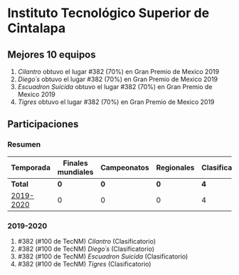 # Instituto Tecnológico Superior de Cintalapa

## Mejores 10 equipos

1. _Cilantro_ obtuvo el lugar #382 (70%) en Gran Premio de Mexico 2019
1. _Diego´s_ obtuvo el lugar #382 (70%) en Gran Premio de Mexico 2019
1. _Escuadron Suicida_ obtuvo el lugar #382 (70%) en Gran Premio de Mexico 2019
1. _Tigres_ obtuvo el lugar #382 (70%) en Gran Premio de Mexico 2019

## Participaciones

### Resumen

| Temporada | Finales mundiales | Campeonatos | Regionales | Clasificatorios | Equipos |
| --- | --- | --- | --- | --- | --- |
| **Total** | **0** | **0** | **0** | **4** | **4** |
| [2019-2020](#2019-2020) | 0 | 0 | 0 | 4 | 4 |

### 2019-2020

1. #382 (#100 de TecNM) _Cilantro_ (Clasificatorio)
1. #382 (#100 de TecNM) _Diego´s_ (Clasificatorio)
1. #382 (#100 de TecNM) _Escuadron Suicida_ (Clasificatorio)
1. #382 (#100 de TecNM) _Tigres_ (Clasificatorio)



